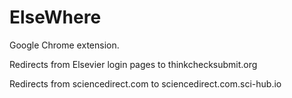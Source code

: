 ElseWhere
================

Google Chrome extension.

Redirects from Elsevier login pages to thinkchecksubmit.org

Redirects from sciencedirect.com to sciencedirect.com.sci-hub.io
